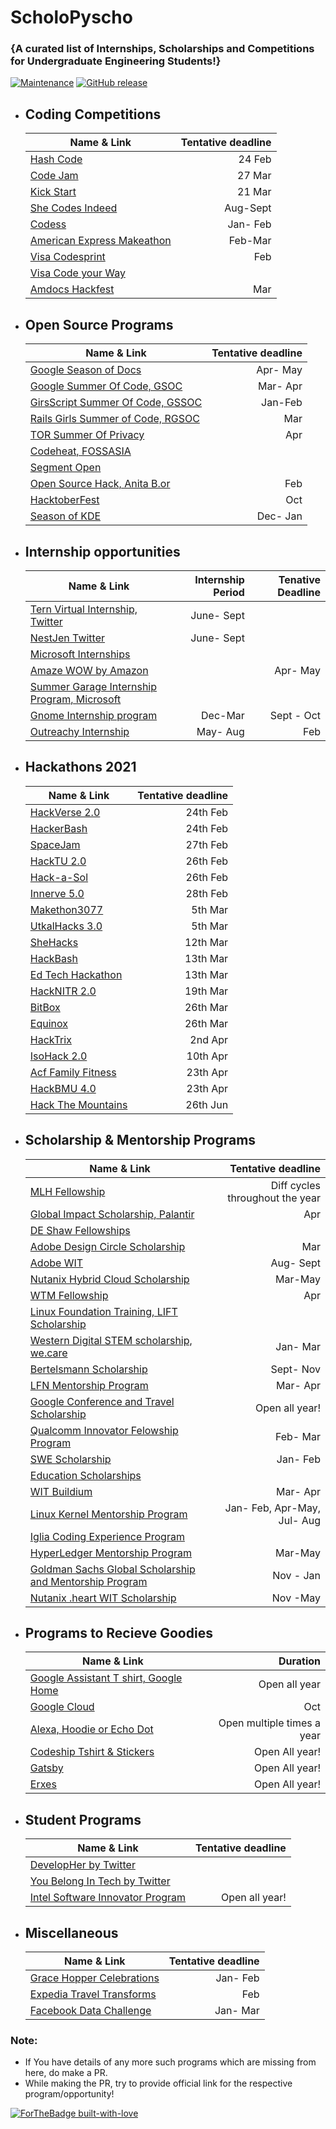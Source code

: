  # ScholoPyscho
 ### {A curated list of Internships, Scholarships and Competitions for Undergraduate Engineering Students!}
 

 [![Maintenance](https://img.shields.io/badge/Maintained%3F-yes-green.svg)](https://GitHub.com/Naereen/StrapDown.js/graphs/commit-activity)
[![GitHub release](https://img.shields.io/github/release/Naereen/StrapDown.js.svg)](https://GitHub.com/Naereen/StrapDown.js/releases/)




<ul>
  <li><h2>Coding Competitions </h2></li>

| Name & Link       | Tentative deadline |
| ------------- | -----:|
| [Hash Code](https://codingcompetitions.withgoogle.com/hashcode)         | 24 Feb |
| [Code Jam](https://codingcompetitions.withgoogle.com/codejam/about)     | 27 Mar        |
| [Kick Start](https://codingcompetitions.withgoogle.com/kickstart/schedule) | 21 Mar          |
| [She Codes Indeed](https://www.shecodesindeed.com/) | Aug-Sept |
| [Codess](https://www.codess.net/)| Jan- Feb|
| [American Express Makeathon](https://american-express-makeathon-2021.hackerearth.com/) | Feb-Mar |
| [Visa Codesprint](https://www.hackerrank.com/visa-codesprint) | Feb|
|[Visa Code your Way](https://assessment.hackerearth.com/challenges/hiring/visa-code-your-way-2019/)| |
|[Amdocs Hackfest](https://www.hackerearth.com/challenges/competitive/amdocs-hackfest-2021/?share=true&register_success=true)| Mar|


<li><h2>Open Source Programs</h2></li>

| Name & Link       | Tentative deadline |
| ------------- | -----:|
|[Google Season of Docs](https://developers.google.com/season-of-docs/docs/timeline)| Apr- May|
| [Google Summer Of Code, GSOC](https://developers.google.com/open-source/gsoc/timeline)| Mar- Apr|
|[GirsScript Summer Of Code, GSSOC](https://gssoc.girlscript.tech/)|Jan-Feb |
|[Rails Girls Summer of Code, RGSOC](https://railsgirlssummerofcode.org/) | Mar|
|[TOR Summer Of Privacy](https://gitlab.torproject.org/legacy/trac/-/wikis/org/TorSoP)| Apr|
|[Codeheat, FOSSASIA](https://codeheat.org/#timeline)||
|[Segment Open](https://segment.com/opensource/#details)||
|[Open Source Hack, Anita B.or](https://anitab-org.github.io/events/open-source-hack/)| Feb |
|[HacktoberFest](https://hacktoberfest.digitalocean.com/)|Oct|
|[Season of KDE](https://season.kde.org/)|Dec- Jan|




<li><h2>Internship opportunities</h2></li>

| Name & Link       | Internship Period | Tenative Deadline |
| ------------- | -----:| -----:|
|[Tern Virtual Internship, Twitter](https://internshipprogram.splashthat.com/) | June- Sept| |   
|[NestJen Twitter](https://nestgen.splashthat.com/)| June- Sept||
|[Microsoft Internships](https://www.microsoft.com/en-ie/earlycareers/internsapprenticeships)|||
|[Amaze WOW by Amazon](https://www.geeksforgeeks.org/amazon-wow-program-for-batch-2021-and-2022/)||Apr- May|
|[Summer Garage Internship Program, Microsoft](https://careers.microsoft.com/us/en/job/929490/Intern-Opportunities-for-Students-Summer-Garage-Internship-Program-Software-Engineering-Program-Management-Vancouver)|||
|[Gnome Internship program](https://wiki.gnome.org/Internships#Eligibility)| Dec-Mar | Sept - Oct |
|[Outreachy Internship](https://www.outreachy.org/)|May- Aug| Feb|





<li><h2>Hackathons 2021</h2></li>

| Name & Link       | Tentative deadline |
| ------------- | -----:|
| [HackVerse 2.0](https://hackverse.nitk.ac.in/) | 24th Feb|
| [HackerBash](https://hackerbash.csikjsce.org/) | 24th Feb |
| [SpaceJam](https://hackerspace-pesu.herokuapp.com/SpaceJam)| 27th Feb |
| [HackTU 2.0](https://hacktu.ccstiet.com/) | 26th Feb|
| [Hack-a-Sol](https://hackasol.tech/)| 26th Feb |
| [Innerve 5.0](https://innerve24hrs.in/) | 28th Feb|
| [Makethon3077](https://makeathon3077.msctiet.co.in/) | 5th Mar |
| [UtkalHacks 3.0](https://utkalhacks.tech/)| 5th Mar |
| [SheHacks](https://shehacks.tech/)| 12th Mar |
| [HackBash](https://dsc-hackbash-2021.web.app/) | 13th Mar |
| [Ed Tech Hackathon](http://www.et.iitb.ac.in/hackathon/) | 13th Mar|
| [HackNITR 2.0](https://hacknitr.tech/) | 19th Mar|
| [BitBox](https://dscjiit128.studio/#/bitbox) | 26th Mar |
| [Equinox](https://www.equinoxhack.in/)| 26th Mar |
| [HackTrix](https://hacktrix.ieeesrmist.in/) | 2nd Apr |
| [IsoHack 2.0](https://www.isohack.in/) | 10th Apr|
| [Acf Family Fitness](https://aff.acf4all.io/) | 23th Apr|
| [HackBMU 4.0](https://www.hackbmu.tech/)| 23th Apr |
| [Hack The Mountains](https://hackthemountain.tech/) | 26th Jun |





<li><h2>Scholarship & Mentorship Programs</h2></li>

| Name & Link       | Tentative deadline |
| ------------- | -----:|
|[MLH Fellowship](https://fellowship.mlh.io/#programs)|Diff cycles throughout the year|
|[Global Impact Scholarship, Palantir](https://www.palantir.com/students/scholarship/global-impact/)| Apr|
|[DE Shaw Fellowships](https://fellowships.deshaw.com/)||
|[Adobe Design Circle Scholarship](https://fellowships.deshaw.com/)|Mar|
| [Adobe WIT](https://research.adobe.com/adobe-india-women-in-technology-scholarship/) | Aug- Sept |
| [Nutanix Hybrid Cloud Scholarship](https://www.udacity.com/scholarships/nutanix-hybrid-cloud-scholarship-program)| Mar-May|
| [WTM Fellowship](https://www.womentechmakers.com/initiatives) | Apr|
| [Linux Foundation Training, LIFT Scholarship](https://www.linuxfoundation.org/en/about/diversity-inclusivity/lift-scholarships/)||
| [Western Digital STEM scholarship, we.care](https://www.westerndigital.com/company/corporate-philanthropy/scholarship-programs)| Jan- Mar |
| [Bertelsmann Scholarship](https://www.udacity.com/bertelsmann-tech-scholarships)| Sept- Nov|
| [LFN Mentorship Program](https://wiki.lfnetworking.org/display/LN/LFN+Mentorship+Program)| Mar- Apr|
| [Google Conference and Travel Scholarship](https://buildyourfuture.withgoogle.com/scholarships/google-travel-scholarships/)| Open all year!|
| [Qualcomm Innovator Felowship Program](https://www.qualcomm.com/research/university-relations/innovation-fellowship/2021-india)|Feb- Mar|
| [SWE Scholarship](https://scholarships.swe.org/applications/login.asp)|Jan- Feb|
| [Education Scholarships](https://www.diversifytech.co/education-scholarships)| |
| [WIT Buildium](https://www.buildium.com/women-in-technology-scholarship/) | Mar- Apr |
| [Linux Kernel Mentorship Program](https://wiki.linuxfoundation.org/lkmp/lkmp_schedule)|Jan- Feb, Apr-May, Jul- Aug|
| [Iglia Coding Experience Program](https://www.igalia.com/coding-experience/)||
| [HyperLedger Mentorship Program](https://www.igalia.com/coding-experience/)| Mar-May|
|[Goldman Sachs Global Scholarship and Mentorship Program](https://www.outreachy.org/)|Nov - Jan|
|[Nutanix .heart WIT Scholarship](https://www.nutanix.com/scholarships)|Nov -May|


<li><h2>Programs to Recieve Goodies</h2></li>

| Name & Link       | Duration |
| ------------- | -----:|
|[Google Assistant T shirt, Google Home](https://medium.com/voice-tech-podcast/how-i-received-google-home-google-assistant-t-shirt-and-200-credit-every-month-for-google-cloud-bc3134b721bb)| Open all year|
|[Google Cloud](https://www.youtube.com/watch?v=C7n4AYEXE2Q)|Oct|
|[Alexa, Hoodie or Echo Dot](https://developer.amazon.com/en-AU/alexa/alexa-skills-kit/new/promotions)|Open multiple times a year|
|[Codeship Tshirt & Stickers](https://www.cloudbees.com/products/codeship)|Open All year!|
|[Gatsby](https://www.gatsbyjs.com/contributing/contributor-swag/)|Open All year!|
|[Erxes](https://erxes.io/hubspot-alternative-erxes-swag)|Open All year!|







<li><h2>Student Programs</h2></li>

| Name & Link       | Tentative deadline |
| ------------- | -----:|
|[DevelopHer by Twitter](https://developher.org/)| |
|[You Belong In Tech by Twitter](https://twitterudiversity.splashthat.com/)| |
|[Intel Software Innovator Program](https://devmesh.intel.com/member-programs/intel-software-innovator-program)| Open all year!|





<li><h2>Miscellaneous</h2></li>

| Name & Link       | Tentative deadline |
| ------------- | -----:|
| [Grace Hopper Celebrations](https://ghc.anitab.org/attend/academics/) | Jan- Feb|
| [Expedia Travel Transforms](https://www.interviewbit.com/contest/travel-transforms-2021--discover-what-you-do-best/)| Feb |
| [Facebook Data Challenge](https://datachallenge2021.splashthat.com/) | Jan- Mar |


</ul>
<h3>Note:</h3>

- If You have details of any more such programs which are missing from here, do make a PR.
- While making the PR, try to provide official link for the respective program/opportunity!



[![ForTheBadge built-with-love](http://ForTheBadge.com/images/badges/built-with-love.svg)](https://GitHub.com/Naereen/)



